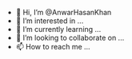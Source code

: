 - 👋 Hi, I’m @AnwarHasanKhan
- 👀 I’m interested in ...
- 🌱 I’m currently learning ...
- 💞️ I’m looking to collaborate on ...
- 📫 How to reach me ...

<!---
AnwarHasanKhan/AnwarHasanKhan is a ✨ special ✨ repository because its `README.md` (this file) appears on your GitHub profile.
You can click the Preview link to take a look at your changes.
--->
<!-- I'm student of computer science , excited to learn and meet creating peoples here... I'm sure it'll definitely help to me to enhance my skills.. -->
